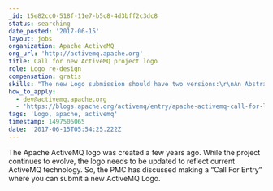 ```yaml
---
_id: 15e82cc0-518f-11e7-b5c8-4d3bff2c3dc8
status: searching
date_posted: '2017-06-15'
layout: jobs
organization: Apache ActiveMQ
org_url: 'http://activemq.apache.org'
title: Call for new ActiveMQ project logo
role: Logo re-design
compensation: gratis
skills: "The new Logo submission should have two versions:\r\nAn Abstract image, representing ActiveMQ as a Messaging System (preferably square).\r\nA Combined word ActiveMQ with the abstract image you created, like a banner style logo.\r\nAlso, it would be nice to have:\r\n\r\n.png files to visualize the art you made.\r\nVector based files (.svg) so anyone would be able to work with the sources of the file and have the image looking nice on any scale."
how_to_apply:
  - dev@activemq.apache.org
  - 'https://blogs.apache.org/activemq/entry/apache-activemq-call-for-logo'
tags: 'Logo, apache, activemq'
timestamp: 1497506065
date: '2017-06-15T05:54:25.222Z'
---
```

The Apache ActiveMQ logo was created a few years ago. While the project continues to evolve, the logo needs to be updated to reflect current ActiveMQ technology. So, the PMC has discussed making a “Call For Entry” where you can submit a new ActiveMQ Logo.
